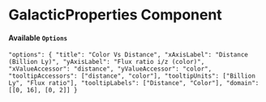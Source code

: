 # GalacticProperties Component

#### Available `Options`
`
    "options": {
      "title": "Color Vs Distance",
      "xAxisLabel": "Distance (Billion Ly)",
      "yAxisLabel": "Flux ratio i/z (color)",
      "xValueAccessor": "distance",
      "yValueAccessor": "color",
      "tooltipAccessors": ["distance", "color"],
      "tooltipUnits": ["Billion Ly", "Flux ratio"],
      "tooltipLabels": ["Distance", "Color"],
      "domain": [[0, 16], [0, 2]]
    }
`